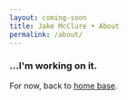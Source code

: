 ```yaml
---
layout: coming-soon
title: Jake McClure • About
permalink: /about/
---
```

### ...I'm working on it.

For now, back to [home base]({{site.url}}).

<amp-img width="683" height="485" layout="responsive" src="{{site.baseurl}}/assets/images/author-oval.png"></amp-img>
